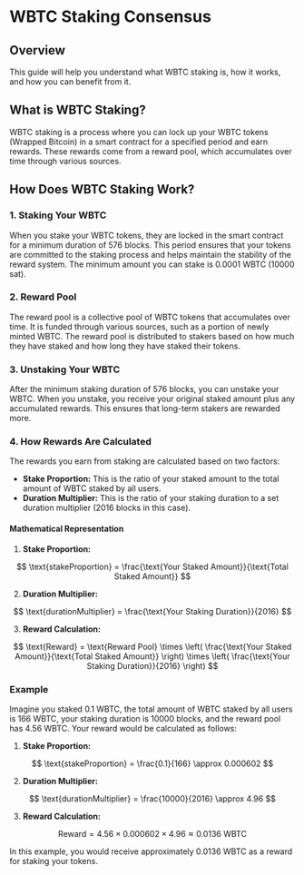 # WBTC Staking Consensus

## Overview
This guide will help you understand what WBTC staking is, how it works, and how you can benefit from it. 

## What is WBTC Staking?

WBTC staking is a process where you can lock up your WBTC tokens (Wrapped Bitcoin) in a smart contract for a specified period and earn rewards. These rewards come from a reward pool, which accumulates over time through various sources. 

## How Does WBTC Staking Work?

### 1. Staking Your WBTC

When you stake your WBTC tokens, they are locked in the smart contract for a minimum duration of 576 blocks. This period ensures that your tokens are committed to the staking process and helps maintain the stability of the reward system. The minimum amount you can stake is 0.0001 WBTC (10000 sat).

### 2. Reward Pool

The reward pool is a collective pool of WBTC tokens that accumulates over time. It is funded through various sources, such as a portion of newly minted WBTC. The reward pool is distributed to stakers based on how much they have staked and how long they have staked their tokens.

### 3. Unstaking Your WBTC

After the minimum staking duration of 576 blocks, you can unstake your WBTC. When you unstake, you receive your original staked amount plus any accumulated rewards. This ensures that long-term stakers are rewarded more.

### 4. How Rewards Are Calculated

The rewards you earn from staking are calculated based on two factors:
- **Stake Proportion:** This is the ratio of your staked amount to the total amount of WBTC staked by all users.
- **Duration Multiplier:** This is the ratio of your staking duration to a set duration multiplier (2016 blocks in this case).

#### Mathematical Representation

1. **Stake Proportion:**

$$ \text{stakeProportion} = \frac{\text{Your Staked Amount}}{\text{Total Staked Amount}} $$

2. **Duration Multiplier:**

$$ \text{durationMultiplier} = \frac{\text{Your Staking Duration}}{2016} $$

3. **Reward Calculation:**

$$ \text{Reward} = \text{Reward Pool} \times \left( \frac{\text{Your Staked Amount}}{\text{Total Staked Amount}} \right) \times \left( \frac{\text{Your Staking Duration}}{2016} \right) $$

### Example

Imagine you staked 0.1 WBTC, the total amount of WBTC staked by all users is 166 WBTC, your staking duration is 10000 blocks, and the reward pool has 4.56 WBTC. Your reward would be calculated as follows:

1. **Stake Proportion:**

$$ \text{stakeProportion} = \frac{0.1}{166} \approx 0.000602 $$

2. **Duration Multiplier:**

$$ \text{durationMultiplier} = \frac{10000}{2016} \approx 4.96 $$

3. **Reward Calculation:**

$$ \text{Reward} = 4.56 \times 0.000602 \times 4.96 \approx 0.0136 \text{ WBTC} $$

In this example, you would receive approximately 0.0136 WBTC as a reward for staking your tokens.
